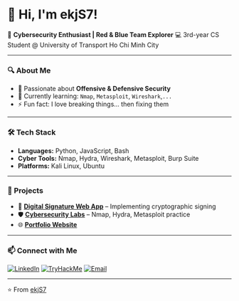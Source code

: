 # 👋 Hi, I'm ekjS7!

🎯 **Cybersecurity Enthusiast | Red & Blue Team Explorer**
💻 3rd-year CS Student @ University of Transport Ho Chi Minh City

---

### 🔍 About Me
- 🔐 Passionate about **Offensive & Defensive Security**
- 🌱 Currently learning: `Nmap`, `Metasploit`, `Wireshark`,`...`
- ⚡ Fun fact: I love breaking things… then fixing them

---

### 🛠️ Tech Stack
- **Languages:** Python, JavaScript, Bash
- **Cyber Tools:** Nmap, Hydra, Wireshark, Metasploit, Burp Suite
- **Platforms:** Kali Linux, Ubuntu

---

### 📌 Projects
- 🔑 **[Digital Signature Web App](https://github.com/ekjS7/digital-signature)** – Implementing cryptographic signing
- 🛡️ **[Cybersecurity Labs](https://github.com/ekjS7?tab=repositories)** – Nmap, Hydra, Metasploit practice
- 🌐 **[Portfolio Website](https://ekjs.vercel.app)**

---

### 📫 Connect with Me
[![LinkedIn](https://img.shields.io/badge/LinkedIn-blue?logo=linkedin&logoColor=white)](https://www.linkedin.com/in/trqvinh7/)
[![TryHackMe](https://img.shields.io/badge/TryHackMe-red?logo=tryhackme&logoColor=white)](https://tryhackme.com/p/yourprofile](https://tryhackme.com/p/sjke))
[![Email](https://img.shields.io/badge/Email-me-blue?logo=gmail&logoColor=white)](mailto:trinhlamquocvinh.forwork@gmail.com.com)

---

⭐️ From [ekjS7](https://github.com/ekjS7)
